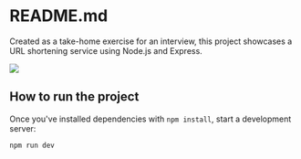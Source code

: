 # README.md
Created as a take-home exercise for an interview, this project showcases a URL shortening service using Node.js and Express.

<img src="https://media2.giphy.com/media/7DzlajZNY5D0I/giphy.gif?cid=ecf05e4713gawll8lm370opbufvg6y6ffawqgmcxpu2csdzd&ep=v1_gifs_search&rid=giphy.gif&ct=g" />

## How to run the project
Once you've installed dependencies with `npm install`, start a development server:

```bash
npm run dev
```
